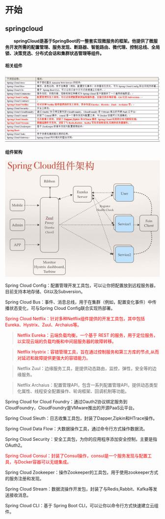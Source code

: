 # 开始

## springcloud

&emsp;&emsp;**springCloud是基于SpringBoot的一整套实现微服务的框架。他提供了微服务开发所需的配置管理、服务发现、断路器、智能路由、微代理、控制总线、全局锁、决策竞选、分布式会话和集群状态管理等组件。**

#### 相关组件

![](/assets/相关组件.png)

#### 组件架构

![](/assets/组件架构.png)

Spring Cloud Config：配置管理开发工具包，可以让你把配置放到远程服务器，目前支持本地存储、Git以及Subversion。


Spring Cloud Bus：事件、消息总线，用于在集群（例如，配置变化事件）中传播状态变化，可与Spring Cloud Config联合实现热部署。


<font color=red>Spring Cloud Netflix：针对多种Netflix组件提供的开发工具包，其中包括Eureka、Hystrix、Zuul、Archaius等。</font>


> <font color=red> Netflix Eureka：云端负载均衡，一个基于 REST 的服务，用于定位服务，以实现云端的负载均衡和中间层服务器的故障转移。</font>


> <font color=red> Netflix Hystrix：容错管理工具，旨在通过控制服务和第三方库的节点,从而对延迟和故障提供更强大的容错能力。</font>


> Netflix Zuul：边缘服务工具，是提供动态路由，监控，弹性，安全等的边缘服务。


> Netflix Archaius：配置管理API，包含一系列配置管理API，提供动态类型化属性、线程安全配置操作、轮询框架、回调机制等功能。


Spring Cloud for Cloud Foundry：通过Oauth2协议绑定服务到CloudFoundry，CloudFoundry是VMware推出的开源PaaS云平台。


Spring Cloud Sleuth：日志收集工具包，封装了Dapper,Zipkin和HTrace操作。


Spring Cloud Data Flow：大数据操作工具，通过命令行方式操作数据流。


Spring Cloud Security：安全工具包，为你的应用程序添加安全控制，主要是指OAuth2。


<font color=red> Spring Cloud Consul：封装了Consul操作，consul是一个服务发现与配置工具，与Docker容器可以无缝集成。</font>


Spring Cloud Zookeeper：操作Zookeeper的工具包，用于使用zookeeper方式的服务注册和发现。


Spring Cloud Stream：数据流操作开发包，封装了与Redis,Rabbit、Kafka等发送接收消息。


Spring Cloud CLI：基于 Spring Boot CLI，可以让你以命令行方式快速建立云组件。



